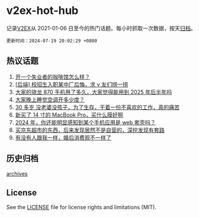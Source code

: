 # v2ex-hot-hub

 记录[V2EX](https://www.v2ex.com/)从 2021-01-06 日至今的热门话题。每小时抓取一次数据，按天[归档](archives)。

`更新时间：2024-07-19 20:02:29 +0800`

## 热议话题

1. [开一个失业者的咖啡馆怎么样？](https://www.v2ex.com/t/1058426)
1. [[后端] 校招生入职某中厂后悔，求 v 友们捞一捞](https://www.v2ex.com/t/1058425)
1. [大家的骁龙 870 手机用了多久，大家觉得能用到 2025 年后半年吗](https://www.v2ex.com/t/1058455)
1. [大家晚上睡觉空调开多少度？](https://www.v2ex.com/t/1058533)
1. [30 多岁 没老婆没孩子，为了生存，干着一份不喜欢的工作，真的痛苦](https://www.v2ex.com/t/1058594)
1. [新买了 14 寸的 MacBook Pro，买什么膜好啊](https://www.v2ex.com/t/1058457)
1. [2024 年，你还能明显感知到某个手机应用是 web 套壳吗？](https://www.v2ex.com/t/1058427)
1. [买京东超市的东西，后来发现居然不是自营的，深挖发现有套路](https://www.v2ex.com/t/1058460)
1. [有没有人跟我一样，婚后消费观不一样了](https://www.v2ex.com/t/1058545)

## 历史归档

[archives](archives)

## License

See the [LICENSE](LICENSE) file for license rights and limitations (MIT).
